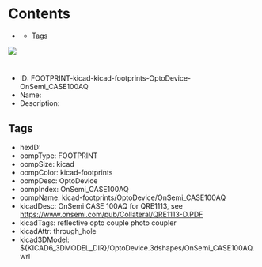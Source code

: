 



Contents
========

* [](#)
	* [Tags](#tags)
  
![][im]
# 

- ID: FOOTPRINT-kicad-kicad-footprints-OptoDevice-OnSemi_CASE100AQ
- Name: 
- Description: 

## Tags

- hexID: 
- oompType: FOOTPRINT
- oompSize: kicad
- oompColor: kicad-footprints
- oompDesc: OptoDevice
- oompIndex: OnSemi_CASE100AQ
- oompName: kicad-footprints/OptoDevice/OnSemi_CASE100AQ
- kicadDesc: OnSemi CASE 100AQ for QRE1113, see https://www.onsemi.com/pub/Collateral/QRE1113-D.PDF
- kicadTags: reflective opto couple photo coupler
- kicadAttr: through_hole
- kicad3DModel: ${KICAD6_3DMODEL_DIR}/OptoDevice.3dshapes/OnSemi_CASE100AQ.wrl



[im]: image.png
